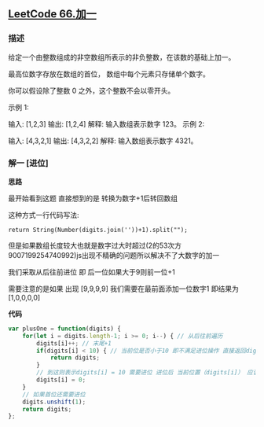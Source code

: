 ## [LeetCode 66.加一](https://leetcode-cn.com/problems/plus-one)
### 描述

给定一个由整数组成的非空数组所表示的非负整数，在该数的基础上加一。

最高位数字存放在数组的首位， 数组中每个元素只存储单个数字。

你可以假设除了整数 0 之外，这个整数不会以零开头。

示例 1:

输入: [1,2,3]
输出: [1,2,4]
解释: 输入数组表示数字 123。
示例 2:

输入: [4,3,2,1]
输出: [4,3,2,2]
解释: 输入数组表示数字 4321。

### 解一 [进位]
**思路**

最开始看到这题 直接想到的是 转换为数字+1后转回数组

这种方式一行代码写法:

```return String(Number(digits.join(''))+1).split("");```

但是如果数组长度较大也就是数字过大时超过(2的53次方 9007199254740992)js出现不精确的问题所以解决不了大数字的加一

我们采取从后往前进位 即 后一位如果大于9则前一位+1

需要注意的是如果 出现 [9,9,9,9] 我们需要在最前面添加一位数字1 即结果为 [1,0,0,0,0]

**代码**
```Javascript 
var plusOne = function(digits) {
    for(let i = digits.length-1; i >= 0; i--) { // 从后往前遍历
        digits[i]++; // 末尾+1
        if(digits[i] < 10) { // 当前位是否小于10 即不满足进位操作 直接返回digits
            return digits;
        }
        // 到这则表示digits[i] = 10 需要进位 进位后 当前位置（digits[i]） 应该为0
        digits[i] = 0;
    }
    // 如果首位还需要进位 
    digits.unshift(1);
    return digits;
};
```
